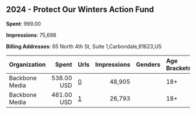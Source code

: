 ## 2024 - Protect Our Winters Action Fund 
**Spent**: 999.00

**Impressions**: 75,698

**Billing Addresses**: 65 North 4th St, Suite 1,Carbondale,81623,US

|Organization|Spent|Urls|Impressions|Genders|Age Brackets|Country Codes|
|:---|---:|:---|---:|:---|:---|:---|
|Backbone Media|538.00 USD|[0](https://www.snap.com/political-ads/asset/96a1f5489ba501f6f543a359b0ffae45eee608c261c1234d27fc90e98d5bf87f?mediaType=png)|48,905||18+|united states|
|Backbone Media|461.00 USD|[1](https://www.snap.com/political-ads/asset/96a1f5489ba501f6f543a359b0ffae45eee608c261c1234d27fc90e98d5bf87f?mediaType=png)|26,793||18+|united states|
